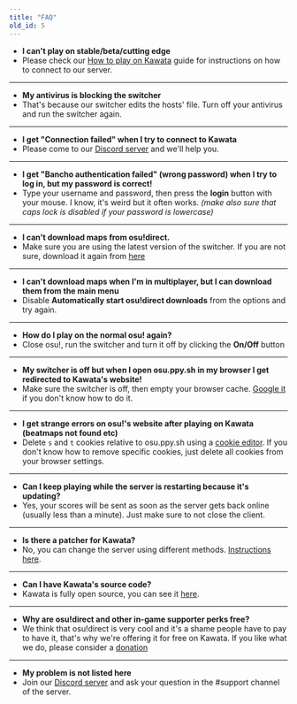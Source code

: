 ```yaml
---
title: "FAQ"
old_id: 5
---
```

- **I can't play on stable/beta/cutting edge**
- Please check our [How to play on Kawata](/doc/connection_guide) guide for instructions on how to connect to our server.

-----------------------

- **My antivirus is blocking the switcher**
- That's because our switcher edits the hosts' file. Turn off your antivirus and run the switcher again.

-----------------------

- **I get "Connection failed" when I try to connect to Kawata**  
- Please come to our [Discord server](https://discord.gg/4CzsqkK) and we'll help you.

-----------------------

- **I get "Bancho authentication failed" (wrong password) when I try to log in, but my password is correct!**  
- Type your username and password, then press the **login** button with your mouse. I know, it's weird but it often works. *(make also sure that caps lock is disabled if your password is lowercase)*

-----------------------

- **I can't download maps from osu!direct.**
- Make sure you are using the latest version of the switcher. If you are not sure, download it again from [here](https://github.com/kawatapw/Kawata-Switcher/releases/download/1/KawataSwitcher.exe)

-----------------------

- **I can't download maps when I'm in multiplayer, but I can download them from the main menu**
- Disable **Automatically start osu!direct downloads** from the options and try again.

-----------------------

- **How do I play on the normal osu! again?**
- Close osu!, run the switcher and turn it off by clicking the **On/Off** button

-----------------------

- **My switcher is off but when I open osu.ppy.sh in my browser I get redirected to Kawata's website!**
- Make sure the switcher is off, then empty your browser cache. [Google it](http://lmgtfy.com/?q=How+to+empty+browser+cache) if you don't know how to do it.

-----------------------

- **I get strange errors on osu!'s website after playing on Kawata (beatmaps not found etc)**
- Delete `s` and `t` cookies relative to osu.ppy.sh using a [cookie editor](https://chrome.google.com/webstore/detail/editthiscookie/fngmhnnpilhplaeedifhccceomclgfbg). If you don't know how to remove specific cookies, just delete all cookies from your browser settings.

-----------------------

- **Can I keep playing while the server is restarting because it's updating?**
- Yes, your scores will be sent as soon as the server gets back online (usually less than a minute). Just make sure to not close the client.

-----------------------

- **Is there a patcher for Kawata?**
- No, you can change the server using different methods. [Instructions here](/doc/connection_guide).

-----------------------

- **Can I have Kawata's source code?**
-  Kawata is fully open source, you can see it [here](https://github.com/kawatapw).

-----------------------

- **Why are osu!direct and other in-game supporter perks free?**
- We think that osu!direct is very cool and it's a shame people have to pay to have it, that's why we're offering it for free on Kawata. If you like what we do, please consider a [donation](/donate)

-----------------------

- **My problem is not listed here**
- Join our [Discord server](https://discord.gg/4CzsqkK) and ask your question in the #support channel of the server.